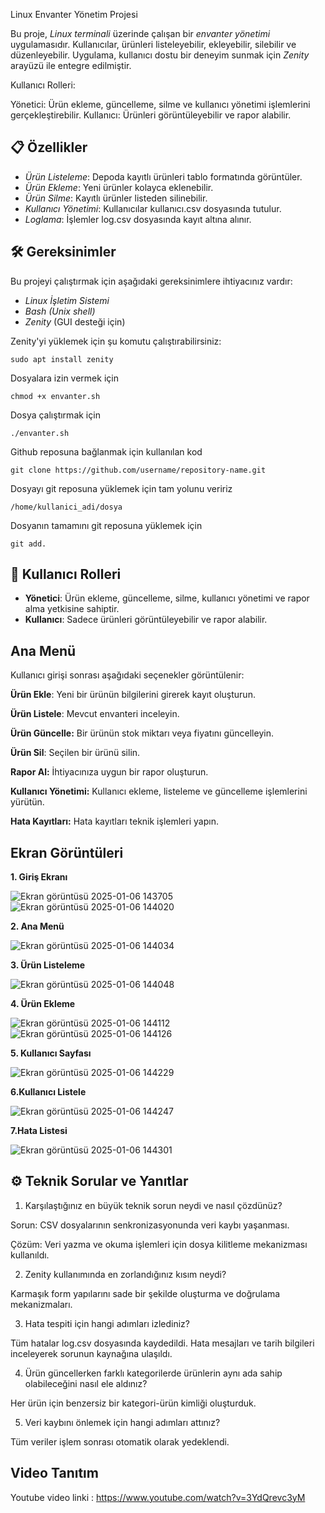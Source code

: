  Linux Envanter Yönetim Projesi

Bu proje, *Linux terminali* üzerinde çalışan bir *envanter yönetimi* uygulamasıdır. Kullanıcılar, ürünleri listeleyebilir, ekleyebilir, silebilir ve düzenleyebilir. Uygulama, kullanıcı dostu bir deneyim sunmak için *Zenity* arayüzü ile entegre edilmiştir.

Kullanıcı Rolleri:

Yönetici: Ürün ekleme, güncelleme, silme ve kullanıcı yönetimi işlemlerini gerçekleştirebilir.
Kullanıcı: Ürünleri görüntüleyebilir ve rapor alabilir.

## 📋 Özellikler

- *Ürün Listeleme*: Depoda kayıtlı ürünleri tablo formatında görüntüler.
- *Ürün Ekleme*: Yeni ürünler kolayca eklenebilir.
- *Ürün Silme*: Kayıtlı ürünler listeden silinebilir.
- *Kullanıcı Yönetimi*: Kullanıcılar kullanıcı.csv dosyasında tutulur.
- *Loglama*: İşlemler log.csv dosyasında kayıt altına alınır.

## 🛠️ Gereksinimler

Bu projeyi çalıştırmak için aşağıdaki gereksinimlere ihtiyacınız vardır:

- *Linux İşletim Sistemi*
- *Bash (Unix shell)* 
- *Zenity* (GUI desteği için)

Zenity'yi yüklemek için şu komutu çalıştırabilirsiniz:

``
sudo apt install zenity
``

Dosyalara izin vermek için

``
chmod +x envanter.sh
``

Dosya çalıştırmak için

``
./envanter.sh
``


Github reposuna bağlanmak için kullanılan kod

``
git clone https://github.com/username/repository-name.git
``

Dosyayı git reposuna yüklemek için tam yolunu veririz

``
/home/kullanici_adi/dosya
``

Dosyanın tamamını git reposuna yüklemek için

``
git add.
``


## 👥 Kullanıcı Rolleri
- **Yönetici**: Ürün ekleme, güncelleme, silme, kullanıcı yönetimi ve rapor alma yetkisine sahiptir.
- **Kullanıcı**: Sadece ürünleri görüntüleyebilir ve rapor alabilir.

## Ana Menü



Kullanıcı girişi sonrası aşağıdaki seçenekler görüntülenir:

**Ürün Ekle**: Yeni bir ürünün bilgilerini girerek kayıt oluşturun.

**Ürün Listele**: Mevcut envanteri inceleyin.

**Ürün Güncelle:** Bir ürünün stok miktarı veya fiyatını güncelleyin.

**Ürün Sil**: Seçilen bir ürünü silin.

**Rapor Al:** İhtiyacınıza uygun bir rapor oluşturun.

**Kullanıcı Yönetimi:** Kullanıcı ekleme, listeleme ve güncelleme işlemlerini yürütün.

**Hata Kayıtları:** Hata kayıtları teknik işlemleri yapın.



## Ekran Görüntüleri

**1. Giriş Ekranı**
   
![Ekran görüntüsü 2025-01-06 143705](https://github.com/user-attachments/assets/adf92ebb-ed0c-4a51-9f0f-d8da8125b4d0)
![Ekran görüntüsü 2025-01-06 144020](https://github.com/user-attachments/assets/918863c7-6bad-466d-992f-3f68d81a5385)

**2. Ana Menü**

![Ekran görüntüsü 2025-01-06 144034](https://github.com/user-attachments/assets/ae0817c8-f1bf-4658-a53f-800ffed60681)

**3. Ürün Listeleme**

![Ekran görüntüsü 2025-01-06 144048](https://github.com/user-attachments/assets/f7667690-db34-4c3b-8291-60b1f24d06a2)

**4. Ürün Ekleme**

![Ekran görüntüsü 2025-01-06 144112](https://github.com/user-attachments/assets/2620800b-4806-444a-a2d0-23f0d8f04f4e)
![Ekran görüntüsü 2025-01-06 144126](https://github.com/user-attachments/assets/56c3daa6-e597-4b8a-a357-53846ab4ca8e)

**5.  Kullanıcı Sayfası**
   
![Ekran görüntüsü 2025-01-06 144229](https://github.com/user-attachments/assets/46584aa3-6739-4273-8659-c27590e64a55)

**6.Kullanıcı Listele**

![Ekran görüntüsü 2025-01-06 144247](https://github.com/user-attachments/assets/48381281-1d17-4e47-85db-f5feba5135bd)

**7.Hata Listesi**

![Ekran görüntüsü 2025-01-06 144301](https://github.com/user-attachments/assets/601a138b-ad16-49a9-8f86-d6d11267142e)



## ⚙️  Teknik Sorular ve Yanıtlar

1. Karşılaştığınız en büyük teknik sorun neydi ve nasıl çözdünüz?

Sorun: CSV dosyalarının senkronizasyonunda veri kaybı yaşanması.

Çözüm: Veri yazma ve okuma işlemleri için dosya kilitleme mekanizması kullanıldı.

2. Zenity kullanımında en zorlandığınız kısım neydi?

Karmaşık form yapılarını sade bir şekilde oluşturma ve doğrulama mekanizmaları.

3. Hata tespiti için hangi adımları izlediniz?

Tüm hatalar log.csv dosyasında kaydedildi. Hata mesajları ve tarih bilgileri inceleyerek sorunun kaynağına ulaşıldı.

4. Ürün güncellerken farklı kategorilerde ürünlerin aynı ada sahip olabileceğini nasıl ele aldınız?

Her ürün için benzersiz bir kategori-ürün kimliği oluşturduk.

5. Veri kaybını önlemek için hangi adımları attınız?

Tüm veriler işlem sonrası otomatik olarak yedeklendi.


## Video Tanıtım

Youtube video linki : https://www.youtube.com/watch?v=3YdQrevc3yM







